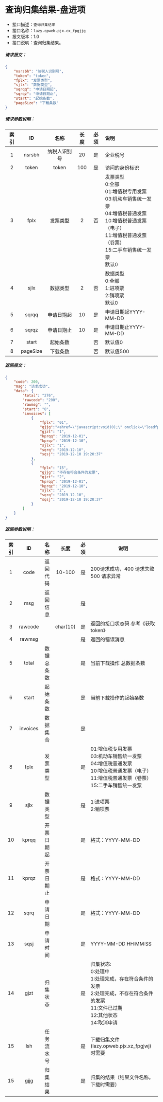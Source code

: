 # 查询归集结果-盘进项

- 接口描述：`查询归集结果`
- 接口名称：`lazy.opweb.pjx.cx_fpgjjg`
- 报文版本：1.0
- 接口说明：查询归集结果。

##### 请求报文：

```json
{
	"nsrsbh": "纳税人识别号",
	"token": "token",
	"fplx": "发票类型",
	"sjlx": "数据类型",
	"sqrqq": "申请日期起",
	"sqrqz": "申请日期止",
	"start": "起始条数",
	"pageSize": "下载条数"
}
```

#####  请求参数说明：

| 索引 |    ID    |     名称     | 长度 | 必须 | 说明                                                         |
| :--: | :------: | :----------: | :--: | :--: | :----------------------------------------------------------- |
|  1   |  nsrsbh  | 纳税人识别号 |  20  |  是  | 企业税号                                                     |
|  2   |  token   |    token     | 100  |  是  | 访问的身份标识                                               |
|  3   |  fplx   |  发票类型  |  2   |  否  | 发票类型<br/>0:全部<br/>01:增值税专用发票<br/>03:机动车销售统一发票<br/>04:增值税普通发票<br/>10:增值税普通发票（电子）<br/>11:增值税普通发票（卷票）<br/>15:二手车销售统一发票<br/>默认0 |
|  4   |   sjlx   |   数据类型   |  2   |  否  | 数据类型 <br/>0:全部<br/>1:进项票<br/>2:销项票  <br/>默认0 |
|  5   |   sqrqq   |   申请日期起   |  10  |  是  | 申请日期起YYYY-MM-DD             |
|  6   |   sqrqz   |   申请日期止   |  10  |  是  | 申请日期止YYYY-MM-DD                |
|  7  |  start   |   起始条数   |      |  否  | 默认值0                                                      |
|  8  | pageSize |   下载条数   |      |  否  | 默认值500                                                    |

##### 返回报文：

```json
{
	"code": 200,
	"msg": "请求成功",
	"data": {
        "total": "276",
        "rawcode": "200",
        "rawmsg": "",
        "start": "0",
        "invoices": [
            {
                "fplx": "01",
                "gjjg":"<ahref=\"javascript:void(0);\" onclick=\"loadfp('replace/91110108797594415B/20191210/201912/1/01/91110108797594415B-20191210-201912-进项票-增值税专用发票.zip');\" style=\"color: red\">下载</a>",
                "gjzt": "1",
                "kprqq": "2019-12-01",
                "kprqz": "2019-12-10",
                "sjlx": "1",
                "sqrq": "2019-12-10",
                "sqsj": "2019-12-10 19:20:37"
            }, 
            {
                "fplx": "15",
                "gjjg": "不存在符合条件的发票",
                "gjzt": "2",
                "kprqq": "2019-12-01",
                "kprqz": "2019-12-10",
                "sjlx": "2",
                "sqrq": "2019-12-10",
                "sqsj": "2019-12-10 19:20:37"
            }
		]
	}
}
```

#####  返回参数说明：


| 索引 |        ID        |    名称    |   长度   | 必须 | 说明                                                         |
| :--: | :--------------: | :--------: | :------: | :--: | ------------------------------------------------------------ |
|  1   |       code       |  返回代码  |  10-100  |  是  | 200请求成功，400 请求失败 500 请求异常                       |
|  2   |       msg        |  返回信息  |          |  是  |                                                              |
|  3   |     rawcode      |            | char(10) |  是  | 返回的接口状态码  参考《获取token》                        |
|  4   |     rawmsg      |            |  |  是  | 返回的错误消息                                        |
|  5   |      total       | 数据总条数 |          |  是  | 当前下载操作 总数据条数                                      |
|  6   |      start       |  起始条数  |          |  是  | 当前下载操作的起始条数                                       |
|  7   |     invoices     |  数据集合  |          |  是  |                                                              |
|  8   |  fplx  |  发票类型  |       |  是  | 01:增值税专用发票<br/>03:机动车销售统一发票<br/>04:增值税普通发票<br/>10:增值税普通发票（电子）<br/>11:增值税普通发票（卷票）<br/>15:二手车销售统一发票 |
|  9   |  sjlx  |  数据类型  |        |  是  | 1:进项票<br/>2:销项票 |
|  10   |   kprqq   |  开票日期起  |        |  是  | 格式：YYYY-MM-DD |
|  11  |  kprqz  |  开票日期止  |         |  是  | 格式：YYYY-MM-DD |
|  12  |  sqrq |  申请日期  |        |  是  | 格式：YYYY-MM-DD                                             |
|  13  |   sqsj   |  申请时间  |       |  是  | YYYY-MM-DD HH:MM:SS |
|  14  |    gjzt    |  归集状态  |        |  是  | 归集状态:<br/>0:处理中<br/>1:处理完成，存在符合条件的发票<br/>2:处理完成，不存在符合条件的发票<br/>11:文件已过期<br/>12:其他状态<br/>14:取消申请 |
| 15 | lsh | 任务流水号 | | 是 | 下载归集文件(lazy.opweb.pjx.xz_fpgjwj)时需要 |
|  15  |  gjjg |  归集结果  |        |  是  | 归集的结果（结果文件名称，下载时需要） |

